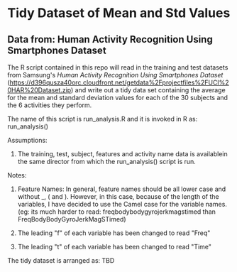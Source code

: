 # Tidy Dataset of Mean and Std Values

## Data from: Human Activity Recognition Using Smartphones Dataset


The R script contained in this repo will read in the training and test datasets from Samsung's *Human Activity Recognition Using Smartphones Dataset* (https://d396qusza40orc.cloudfront.net/getdata%2Fprojectfiles%2FUCI%20HAR%20Dataset.zip) and write out a tidy data set containing the average for the mean and standard deviation values for each of the 30 subjects and the 6 activities they perform.

The name of this script is run_analysis.R and it is invoked in R as: run_analysis()

Assumptions:

1. The training, test, subject, features and activity name data is availablein the same director from which the run_analysis() script is run. 

Notes:

1. Feature Names: In general, feature names should be all lower case and without _, ( and ). However, in this case, because of the length of the variables, I have decided to use the Camel case for the variable names. (eg: its much harder to read: freqbodybodygyrojerkmagstimed than FreqBodyBodyGyroJerkMagSTimed)

2. The leading "f" of each variable has been changed to read "Freq"

3. The leading "t" of each variable has been changed to read "Time"

The tidy dataset is arranged as: TBD

